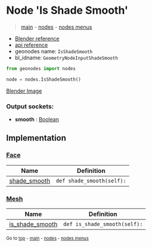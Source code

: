 # Node 'Is Shade Smooth'

> [main](../structure.md) - [nodes](nodes.md) - [nodes menus](nodes_menus.md)

- [Blender reference](https://docs.blender.org/manual/en/latest/modeling/geometry_nodes/mesh/is_shade_smooth.html)
- [api reference](https://docs.blender.org/api/current/bpy.types.GeometryNodeInputShadeSmooth.html)
- geonodes name: `IsShadeSmooth`
- bl_idname: `GeometryNodeInputShadeSmooth`

```python
from geonodes import nodes

node = nodes.IsShadeSmooth()
```

[Blender Image](self.node_image_ref)

### Output sockets:

- **smooth** : [Boolean](Boolean.md)

## Implementation

### [Face](Face.md)

| Name | Definition |
|------|------------|
 | [shade_smooth](Face.md#shade_smooth-property) | `def shade_smooth(self):` |

### [Mesh](Mesh.md)

| Name | Definition |
|------|------------|
 | [is_shade_smooth](Mesh.md#is_shade_smooth) | `def is_shade_smooth(self):` |

<sub>Go to [top](#node-Is-Shade-Smooth) - [main](../structure.md) - [nodes](nodes.md) - [nodes menus](nodes_menus.md)</sub>

